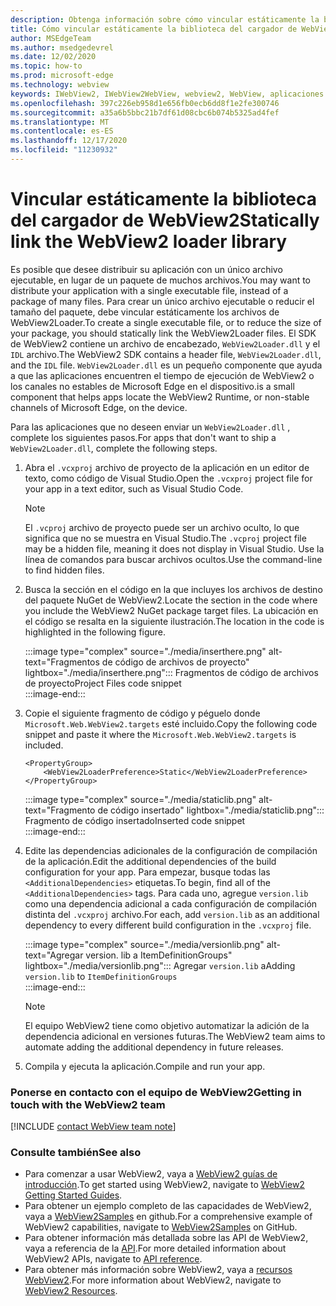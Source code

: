 ```yaml
---
description: Obtenga información sobre cómo vincular estáticamente la biblioteca del cargador de WebView2.
title: Cómo vincular estáticamente la biblioteca del cargador de WebView2
author: MSEdgeTeam
ms.author: msedgedevrel
ms.date: 12/02/2020
ms.topic: how-to
ms.prod: microsoft-edge
ms.technology: webview
keywords: IWebView2, IWebView2WebView, webview2, WebView, aplicaciones Win32, Win32, Edge, ICoreWebView2, ICoreWebView2Host, control de explorador, HTML Edge
ms.openlocfilehash: 397c226eb958d1e656fb0ecb6dd8f1e2fe300746
ms.sourcegitcommit: a35a6b5bbc21b7df61d08cbc6b074b5325ad4fef
ms.translationtype: MT
ms.contentlocale: es-ES
ms.lasthandoff: 12/17/2020
ms.locfileid: "11230932"
---
```

# <span data-ttu-id="84be4-104">Vincular estáticamente la biblioteca del cargador de WebView2</span><span class="sxs-lookup"><span data-stu-id="84be4-104">Statically link the WebView2 loader library</span></span>  

<span data-ttu-id="84be4-105">Es posible que desee distribuir su aplicación con un único archivo ejecutable, en lugar de un paquete de muchos archivos.</span><span class="sxs-lookup"><span data-stu-id="84be4-105">You may want to distribute your application with a single executable file, instead of a package of many files.</span></span> <span data-ttu-id="84be4-106">Para crear un único archivo ejecutable o reducir el tamaño del paquete, debe vincular estáticamente los archivos de WebView2Loader.</span><span class="sxs-lookup"><span data-stu-id="84be4-106">To create a single executable file, or to reduce the size of your package, you should statically link the WebView2Loader files.</span></span> <span data-ttu-id="84be4-107">El SDK de WebView2 contiene un archivo de encabezado, `WebView2Loader.dll` y el `IDL` archivo.</span><span class="sxs-lookup"><span data-stu-id="84be4-107">The WebView2 SDK contains a header file, `WebView2Loader.dll`, and the `IDL` file.</span></span> `WebView2Loader.dll` <span data-ttu-id="84be4-108">es un pequeño componente que ayuda a que las aplicaciones encuentren el tiempo de ejecución de WebView2 o los canales no estables de Microsoft Edge en el dispositivo.</span><span class="sxs-lookup"><span data-stu-id="84be4-108">is a small component that helps apps locate the WebView2 Runtime, or non-stable channels of Microsoft Edge, on the device.</span></span>  

<span data-ttu-id="84be4-109">Para las aplicaciones que no deseen enviar un `WebView2Loader.dll` , complete los siguientes pasos.</span><span class="sxs-lookup"><span data-stu-id="84be4-109">For apps that don't want to ship a `WebView2Loader.dll`, complete the following steps.</span></span>  

1.  <span data-ttu-id="84be4-110">Abra el `.vcxproj` archivo de proyecto de la aplicación en un editor de texto, como código de Visual Studio.</span><span class="sxs-lookup"><span data-stu-id="84be4-110">Open the `.vcxproj` project file for your app in a text editor, such as Visual Studio Code.</span></span>  
    
    > [!NOTE]
    > <span data-ttu-id="84be4-111">El `.vcproj` archivo de proyecto puede ser un archivo oculto, lo que significa que no se muestra en Visual Studio.</span><span class="sxs-lookup"><span data-stu-id="84be4-111">The `.vcproj` project file may be a hidden file, meaning it does not display in Visual Studio.</span></span>  <span data-ttu-id="84be4-112">Use la línea de comandos para buscar archivos ocultos.</span><span class="sxs-lookup"><span data-stu-id="84be4-112">Use the command-line to find hidden files.</span></span>  
    
1.  <span data-ttu-id="84be4-113">Busca la sección en el código en la que incluyes los archivos de destino del paquete NuGet de WebView2.</span><span class="sxs-lookup"><span data-stu-id="84be4-113">Locate the section in the code where you include the WebView2 NuGet package target files.</span></span>  <span data-ttu-id="84be4-114">La ubicación en el código se resalta en la siguiente ilustración.</span><span class="sxs-lookup"><span data-stu-id="84be4-114">The location in the code is highlighted in the following figure.</span></span>  

    :::image type="complex" source="./media/inserthere.png" alt-text="Fragmentos de código de archivos de proyecto" lightbox="./media/inserthere.png":::
       <span data-ttu-id="84be4-116">Fragmentos de código de archivos de proyecto</span><span class="sxs-lookup"><span data-stu-id="84be4-116">Project Files code snippet</span></span>   
    :::image-end:::  
  
1.  <span data-ttu-id="84be4-117">Copie el siguiente fragmento de código y péguelo donde `Microsoft.Web.WebView2.targets` esté incluido.</span><span class="sxs-lookup"><span data-stu-id="84be4-117">Copy the following code snippet and paste it where the `Microsoft.Web.WebView2.targets` is included.</span></span>  

    ```xaml
    <PropertyGroup> 
        <WebView2LoaderPreference>Static</WebView2LoaderPreference> 
    </PropertyGroup>
    ```
      
    :::image type="complex" source="./media/staticlib.png" alt-text="Fragmento de código insertado" lightbox="./media/staticlib.png":::
       <span data-ttu-id="84be4-119">Fragmento de código insertado</span><span class="sxs-lookup"><span data-stu-id="84be4-119">Inserted code snippet</span></span>  
    :::image-end:::  
    
1.  <span data-ttu-id="84be4-120">Edite las dependencias adicionales de la configuración de compilación de la aplicación.</span><span class="sxs-lookup"><span data-stu-id="84be4-120">Edit the additional dependencies of the build configuration for your app.</span></span>  <span data-ttu-id="84be4-121">Para empezar, busque todas las `<AdditionalDependencies>` etiquetas.</span><span class="sxs-lookup"><span data-stu-id="84be4-121">To begin, find all of the `<AdditionalDependencies>` tags.</span></span> <span data-ttu-id="84be4-122">Para cada uno, agregue `version.lib` como una dependencia adicional a cada configuración de compilación distinta del `.vcxproj` archivo.</span><span class="sxs-lookup"><span data-stu-id="84be4-122">For each, add `version.lib` as an additional dependency to every different build configuration in the `.vcxproj` file.</span></span>  
    
    :::image type="complex" source="./media/versionlib.png" alt-text="Agregar version. lib a ItemDefinitionGroups" lightbox="./media/versionlib.png":::
       <span data-ttu-id="84be4-124">Agregar `version.lib` a</span><span class="sxs-lookup"><span data-stu-id="84be4-124">Adding `version.lib` to</span></span> `ItemDefinitionGroups`  
    :::image-end:::  
    
    > [!NOTE]
    > <span data-ttu-id="84be4-125">El equipo WebView2 tiene como objetivo automatizar la adición de la dependencia adicional en versiones futuras.</span><span class="sxs-lookup"><span data-stu-id="84be4-125">The WebView2 team aims to automate adding the additional dependency in future releases.</span></span>  
    
1. <span data-ttu-id="84be4-126">Compila y ejecuta la aplicación.</span><span class="sxs-lookup"><span data-stu-id="84be4-126">Compile and run your app.</span></span>

### <span data-ttu-id="84be4-127">Ponerse en contacto con el equipo de WebView2</span><span class="sxs-lookup"><span data-stu-id="84be4-127">Getting in touch with the WebView2 team</span></span>  

[!INCLUDE [contact WebView team note](../includes/contact-webview-team-note.md)]  

### <span data-ttu-id="84be4-128">Consulte también</span><span class="sxs-lookup"><span data-stu-id="84be4-128">See also</span></span>  

*   <span data-ttu-id="84be4-129">Para comenzar a usar WebView2, vaya a [WebView2 guías de introducción][Webview2MainGettingStarted].</span><span class="sxs-lookup"><span data-stu-id="84be4-129">To get started using WebView2, navigate to [WebView2 Getting Started Guides][Webview2MainGettingStarted].</span></span>  
*   <span data-ttu-id="84be4-130">Para obtener un ejemplo completo de las capacidades de WebView2, vaya a [WebView2Samples][GithubMicrosoftedgeWebview2samples] en github.</span><span class="sxs-lookup"><span data-stu-id="84be4-130">For a comprehensive example of WebView2 capabilities, navigate to [WebView2Samples][GithubMicrosoftedgeWebview2samples] on GitHub.</span></span>
*   <span data-ttu-id="84be4-131">Para obtener información más detallada sobre las API de WebView2, vaya a referencia de la [API][Webview2ApiReference].</span><span class="sxs-lookup"><span data-stu-id="84be4-131">For more detailed information about WebView2 APIs, navigate to [API reference][Webview2ApiReference].</span></span>
*   <span data-ttu-id="84be4-132">Para obtener más información sobre WebView2, vaya a [recursos WebView2][Webview2MainNextSteps].</span><span class="sxs-lookup"><span data-stu-id="84be4-132">For more information about WebView2, navigate to [WebView2 Resources][Webview2MainNextSteps].</span></span>

<!-- links -->  

[DevtoolsGuideChromiumMain]: ../index.md "Herramientas para desarrolladores de Microsoft Edge (cromo) | Microsoft docs"  

[Webview2ApiReference]: ../webview2-api-reference.md "Referencia de la API de Microsoft Edge WebView2 | Microsoft docs"  
[Webview2MainNextSteps]: ../index.md#next-steps "Pasos siguientes: Introducción a Microsoft Edge WebView2 (versión preliminar) | Microsoft docs"  
[Webview2MainGettingStarted]: ../index.md#getting-started "Introducción: Introducción a Microsoft Edge WebView2 (versión preliminar) | Microsoft docs"  

[GithubMicrosoftedgeWebviewfeedbackMain]: https://github.com/MicrosoftEdge/WebViewFeedback "Comentarios de WebView: MicrosoftEdge/WebViewFeedback | GitHub"  
[GithubMicrosoftedgeWebview2samples]: https://github.com/MicrosoftEdge/WebView2Samples "Ejemplos de WebView2: MicrosoftEdge/WebView2Samples | GitHub"  

[GithubMicrosoftVscodeJSDebugWhatsNew]: https://github.com/microsoft/vscode-js-debug#whats-new "¿Qué novedades hay? -Depurador de JavaScript para Visual Studio Code-Microsoft/vscode-JS-Debug | GitHub"  

[GithubMicrosoftVscodeEdgeDebug2ReadmeChromiumWebviewApplications]: https://github.com/microsoft/vscode-edge-debug2/blob/master/README.md#microsoft-edge-chromium-webview-applications "Aplicaciones de WebView de Microsoft Edge (cromo): depurador de código de Visual Studio para Microsoft Edge-Microsoft/vscode-Edge-debug2 | GitHub"  
